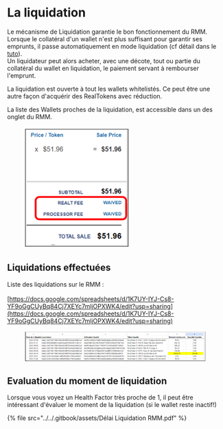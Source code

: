 # La liquidation

Le mécanisme de Liquidation garantie le bon fonctionnement du RMM. \
Lorsque le collatéral d'un wallet n'est plus suffisant pour garantir ses emprunts, il passe automatiquement en mode liquidation (cf détail dans le [tuto](./)).\
Un liquidateur peut alors acheter, avec une décote, tout ou partie du collatéral du wallet en liquidation, le paiement servant à rembourser l'emprunt.

La liquidation est ouverte à tout les wallets whitelistés. Ce peut être une autre façon d'acquérir des RealTokens avec réduction.

La liste des Wallets proches de la liquidation, est accessible dans un des onglet du RMM.&#x20;

<figure><img src="../../.gitbook/assets/image (257).png" alt="" width="246"><figcaption></figcaption></figure>

## Liquidations effectuées

Liste des liquidations sur le RMM  : \
\
[https://docs.google.com/spreadsheets/d/1K7UY-IYJ-Cs8-YF9oGgCUyBq84Cj7XEYc7mljOPXWK4/edit?usp=sharing](https://docs.google.com/spreadsheets/d/1K7UY-IYJ-Cs8-YF9oGgCUyBq84Cj7XEYc7mljOPXWK4/edit?usp=sharing)

<figure><img src="../../.gitbook/assets/image (2) (1) (1) (1) (1) (1) (1).png" alt=""><figcaption></figcaption></figure>

## Evaluation du moment de liquidation

Lorsque vous voyez un Health Factor très proche de 1, il peut être intéressant d'évaluer le moment de la liquidation (si le wallet reste inactif!)&#x20;

{% file src="../../.gitbook/assets/Délai Liquidation RMM.pdf" %}
